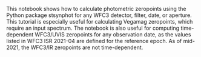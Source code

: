 This notebook shows how to calculate photometric zeropoints using the Python package stsynphot for any WFC3 detector, filter, date, or aperture. This tutorial is especially useful for calculating Vegamag zeropoints, which require an input spectrum. The notebook is also useful for computing time-dependent WFC3/UVIS zeropoints for any observation date, as the values listed in WFC3 ISR 2021-04 are defined for the reference epoch. As of mid-2021, the WFC3/IR zeropoints are not time-dependent.
